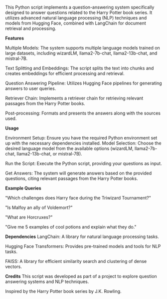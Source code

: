 This Python script implements a question-answering system specifically designed to answer questions related to the Harry Potter book series. It utilizes advanced natural language processing (NLP) techniques and models from Hugging Face, combined with LangChain for document retrieval and processing.

**Features**

Multiple Models: The system supports multiple language models trained on large datasets, including wizardLM, llama2-7b-chat, llama2-13b-chat, and mistral-7B.

Text Splitting and Embeddings: The script splits the text into chunks and creates embeddings for efficient processing and retrieval.

Question Answering Pipeline: Utilizes Hugging Face pipelines for generating answers to user queries.

Retriever Chain: Implements a retriever chain for retrieving relevant passages from the Harry Potter books.

Post-processing: Formats and presents the answers along with the sources used.


**Usage**

Environment Setup: Ensure you have the required Python environment set up with the necessary dependencies installed.
Model Selection: Choose the desired language model from the available options (wizardLM, llama2-7b-chat, llama2-13b-chat, or mistral-7B).

Run the Script: Execute the Python script, providing your questions as input.

Get Answers: The system will generate answers based on the provided questions, citing relevant passages from the Harry Potter books.

**Example Queries**

"Which challenges does Harry face during the Triwizard Tournament?"

"Is Malfoy an ally of Voldemort?"

"What are Horcruxes?"

"Give me 5 examples of cool potions and explain what they do."

**Dependencies**
LangChain: A library for natural language processing tasks.

Hugging Face Transformers: Provides pre-trained models and tools for NLP tasks.

FAISS: A library for efficient similarity search and clustering of dense vectors.


**Credits**
This script was developed as part of a project to explore question answering systems and NLP techniques.

Inspired by the Harry Potter book series by J.K. Rowling.
